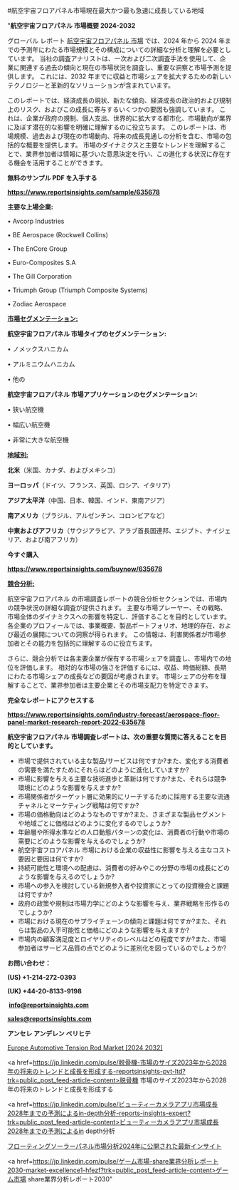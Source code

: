 #航空宇宙フロアパネル市場現在最大かつ最も急速に成長している地域

"<strong>航空宇宙フロアパネル 市場概要 2024-2032</strong>

グローバル レポート <a href=https://www.reportsinsights.com/sample/635678>航空宇宙フロアパネル 市場</a> では、2024 年から 2024 年までの予測年にわたる市場規模とその構成についての詳細な分析と理解を必要としています。 当社の調査アナリストは、一次および二次調査手法を使用して、企業に関連する過去の傾向と現在の市場状況を調査し、重要な洞察と市場予測を提供します。 これには、2032 年までに収益と市場シェアを拡大​​するための新しいテクノロジーと革新的なソリューションが含まれています。

このレポートでは、経済成長の現状、新たな傾向、経済成長の政治的および規制上のリスク、およびこの成長に寄与するいくつかの要因も強調しています。 これは、企業が政府の規制、個人支出、世界的に拡大する都市化、市場動向が業界に及ぼす潜在的な影響を明確に理解するのに役立ちます。 このレポートは、市場規模、過去および現在の市場動向、将来の成長見通しの分析を含む、市場の包括的な概要を提供します。 市場のダイナミクスと主要なトレンドを理解することで、業界参加者は情報に基づいた意思決定を行い、この進化する状況に存在する機会を活用することができます。

<strong><b>無料のサンプル PDF を入手する</b></strong>

<a href=https://www.reportsinsights.com/sample/635678><strong><u>https://www.reportsinsights.com/sample/635678</u></strong></a>

<strong>主要な上場企業:</strong>

• Avcorp Industries 

• BE Aerospace (Rockwell Collins) 

• The EnCore Group 

• Euro-Composites S.A 

• The Gill Corporation 

• Triumph Group (Triumph Composite Systems) 

• Zodiac Aerospace

<strong><u>市場セグメンテーション</u></strong><strong><u>:</u></strong>

<strong>航空宇宙フロアパネル 市場タイプのセグメンテーション:</strong>

• ノメックスハニカム

• アルミニウムハニカム

• 他の

<strong>航空宇宙フロアパネル 市場アプリケーションのセグメンテーション:</strong>

• 狭い航空機

• 幅広い航空機

• 非常に大きな航空機

<strong><u>地域別</u></strong><strong><u>:</u></strong>

<strong>北米</strong>（米国、カナダ、およびメキシコ）

<strong>ヨーロッパ</strong>（ドイツ、フランス、英国、ロシア、イタリア）

<strong>アジア太平洋</strong>（中国、日本、韓国、インド、東南アジア）

<strong>南アメリカ</strong>（ブラジル、アルゼンチン、コロンビアなど）

<strong>中東およびアフリカ</strong>（サウジアラビア、アラブ首長国連邦、エジプト、ナイジェリア、および南アフリカ）

<strong>今すぐ購入</strong>

<a href=https://www.reportsinsights.com/buynow/635678><strong><u>https://www.reportsinsights.com/buynow/635678</u></strong></a>

<strong><u>競合分析:</u></strong>

航空宇宙フロアパネル の市場調査レポートの競合分析セクションでは、市場内の競争状況の詳細な調査が提供されます。 主要な市場プレーヤー、その戦略、市場全体のダイナミクスへの影響を特定し、評価することを目的としています。 各企業のプロフィールでは、事業概要、製品ポートフォリオ、地理的存在、および最近の展開についての洞察が得られます。 この情報は、利害関係者が市場参加者とその能力を包括的に理解するのに役立ちます。

さらに、競合分析では各主要企業が保有する市場シェアを調査し、市場内での地位を評価します。 相対的な市場の強さを評価するには、収益、時価総額、長期にわたる市場シェアの成長などの要因が考慮されます。 市場シェアの分布を理解することで、業界参加者は主要企業とその市場支配力を特定できます。

<strong>完全なレポートにアクセスする</strong>

<a href=https://www.reportsinsights.com/industry-forecast/aerospace-floor-panel-market-research-report-2022-635678><strong><u><b>https://www.reportsinsights.com/industry-forecast/aerospace-floor-panel-market-research-report-2022-635678</b></u></strong></a>

<strong><b>航空宇宙フロアパネル 市場調査レポートは、次の重要な質問に答えることを目的としています。</b></strong>
<ul>
  <li>市場で提供されている主な製品/サービスは何ですか?また、変化する消費者の需要を満たすためにそれらはどのように進化していますか?</li>
  <li>市場に影響を与える主要な技術進歩と革新は何ですか?また、それらは競争環境にどのような影響を与えますか?</li>
  <li>市場関係者がターゲット層に効果的にリーチするために採用する主要な流通チャネルとマーケティング戦略は何ですか?</li>
  <li>市場の価格動向はどのようなものですか?また、さまざまな製品セグメントや地域ごとに価格はどのように変化するのでしょうか?</li>
  <li>年齢層や所得水準などの人口動態パターンの変化は、消費者の行動や市場の需要にどのような影響を与えるのでしょうか?</li>
  <li>航空宇宙フロアパネル 市場における企業の収益性に影響を与える主なコスト要因と要因は何ですか?</li>
  <li>持続可能性と環境への配慮は、消費者の好みやこの分野の市場の成長にどのような影響を与えるのでしょうか?</li>
  <li>市場への参入を検討している新規参入者や投資家にとっての投資機会と課題は何ですか?</li>
  <li>政府の政策や規制は市場力学にどのような影響を与え、業界戦略を形作るのでしょうか?</li>
  <li>市場における現在のサプライチェーンの傾向と課題は何ですか?また、それらは製品の入手可能性と価格にどのような影響を与えますか?</li>
  <li>市場内の顧客満足度とロイヤリティのレベルはどの程度ですか?また、市場参加者はサービス品質の点でどのように差別化を図っているのでしょうか?</li>
</ul>
<strong>お問い合わせ：</strong>

<strong>(US) +1-214-272-0393</strong>

<strong>(UK) +44-20-8133-9198</strong>

<strong> </strong><a href=info@reportsinsights.com><strong><u>info@reportsinsights.com</u></strong></a>

<a href=sales@reportsinsights.com><strong><u>sales@reportsinsights.com</u></strong></a>

<strong>アンセレ アンデレン ベリヒテ</strong>

<a href=https://www.linkedin.com/pulse/europe-automotive-tension-rod-market-in-depth-7oglf/>Europe Automotive Tension Rod Market [2024 2032]</a>

<a href=https://jp.linkedin.com/pulse/脱骨機-市場のサイズ2023年から2028年の将来のトレンドと成長を形成する-reportsinsights-pvt-ltd?trk=public_post_feed-article-content>脱骨機 市場のサイズ2023年から2028年の将来のトレンドと成長を形成する</a>

<a href=https://jp.linkedin.com/pulse/ビューティーカメラアプリ市場成長2028年までの予測によるin-depth分析-reports-insights-expert?trk=public_post_feed-article-content>ビューティーカメラアプリ市場成長2028年までの予測によるin depth分析</a>

<a href=https://www.linkedin.com/pulse/フローティングソーラーパネル市場分析2024年に公開された最新インサイト-community-market-research/>フローティングソーラーパネル市場分析2024年に公開された最新インサイト</a>

<a href=https://jp.linkedin.com/pulse/ゲーム市場-share業界分析レポート2030-market-excellence1-hfezf?trk=public_post_feed-article-content>ゲーム市場 share業界分析レポート2030</a>"
